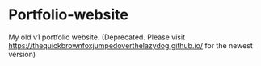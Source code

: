 # Portfolio-website
My old v1 portfolio website. (Deprecated. Please visit https://thequickbrownfoxjumpedoverthelazydog.github.io/ for the newest version)

